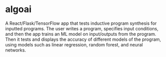 # algoai
A React/Flask/TensorFlow app that tests inductive program synthesis for inputted programs. The user writes a program, specifies input conditions, and then the app trains an ML model on input/outputs from the program. Then it tests and displays the accuracy of different models of the program, using models such as linear regression, random forest, and neural networks.
